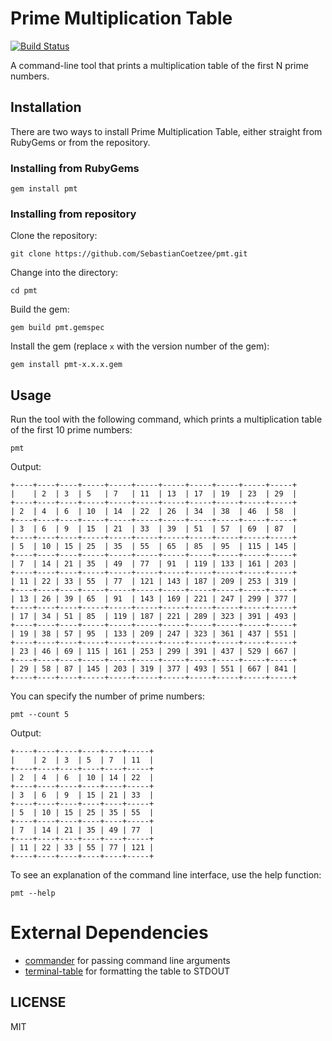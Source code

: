 # Prime Multiplication Table

[![Build Status](https://travis-ci.org/SebastianCoetzee/pmt.svg?branch=master)](https://travis-ci.org/SebastianCoetzee/pmt)

A command-line tool that prints a multiplication table of the first N prime numbers.

## Installation

There are two ways to install Prime Multiplication Table, either straight from RubyGems or from the repository.

### Installing from RubyGems

```
gem install pmt
```

### Installing from repository

Clone the repository:

```
git clone https://github.com/SebastianCoetzee/pmt.git
```

Change into the directory:

```
cd pmt
```

Build the gem:

```
gem build pmt.gemspec
```

Install the gem (replace `x` with the version number of the gem):

```
gem install pmt-x.x.x.gem
```

## Usage

Run the tool with the following command, which prints a multiplication table of the first 10 prime numbers:

```
pmt
```

Output:

```
+----+----+----+-----+-----+-----+-----+-----+-----+-----+-----+
|    | 2  | 3  | 5   | 7   | 11  | 13  | 17  | 19  | 23  | 29  |
+----+----+----+-----+-----+-----+-----+-----+-----+-----+-----+
| 2  | 4  | 6  | 10  | 14  | 22  | 26  | 34  | 38  | 46  | 58  |
+----+----+----+-----+-----+-----+-----+-----+-----+-----+-----+
| 3  | 6  | 9  | 15  | 21  | 33  | 39  | 51  | 57  | 69  | 87  |
+----+----+----+-----+-----+-----+-----+-----+-----+-----+-----+
| 5  | 10 | 15 | 25  | 35  | 55  | 65  | 85  | 95  | 115 | 145 |
+----+----+----+-----+-----+-----+-----+-----+-----+-----+-----+
| 7  | 14 | 21 | 35  | 49  | 77  | 91  | 119 | 133 | 161 | 203 |
+----+----+----+-----+-----+-----+-----+-----+-----+-----+-----+
| 11 | 22 | 33 | 55  | 77  | 121 | 143 | 187 | 209 | 253 | 319 |
+----+----+----+-----+-----+-----+-----+-----+-----+-----+-----+
| 13 | 26 | 39 | 65  | 91  | 143 | 169 | 221 | 247 | 299 | 377 |
+----+----+----+-----+-----+-----+-----+-----+-----+-----+-----+
| 17 | 34 | 51 | 85  | 119 | 187 | 221 | 289 | 323 | 391 | 493 |
+----+----+----+-----+-----+-----+-----+-----+-----+-----+-----+
| 19 | 38 | 57 | 95  | 133 | 209 | 247 | 323 | 361 | 437 | 551 |
+----+----+----+-----+-----+-----+-----+-----+-----+-----+-----+
| 23 | 46 | 69 | 115 | 161 | 253 | 299 | 391 | 437 | 529 | 667 |
+----+----+----+-----+-----+-----+-----+-----+-----+-----+-----+
| 29 | 58 | 87 | 145 | 203 | 319 | 377 | 493 | 551 | 667 | 841 |
+----+----+----+-----+-----+-----+-----+-----+-----+-----+-----+
```

You can specify the number of prime numbers:

```
pmt --count 5
```

Output:

```
+----+----+----+----+----+-----+
|    | 2  | 3  | 5  | 7  | 11  |
+----+----+----+----+----+-----+
| 2  | 4  | 6  | 10 | 14 | 22  |
+----+----+----+----+----+-----+
| 3  | 6  | 9  | 15 | 21 | 33  |
+----+----+----+----+----+-----+
| 5  | 10 | 15 | 25 | 35 | 55  |
+----+----+----+----+----+-----+
| 7  | 14 | 21 | 35 | 49 | 77  |
+----+----+----+----+----+-----+
| 11 | 22 | 33 | 55 | 77 | 121 |
+----+----+----+----+----+-----+
```

To see an explanation of the command line interface, use the help function:

```
pmt --help
```

# External Dependencies

- [commander](https://github.com/commander-rb/commander) for passing command line arguments
- [terminal-table](https://github.com/tj/terminal-table) for formatting the table to STDOUT

## LICENSE

MIT
